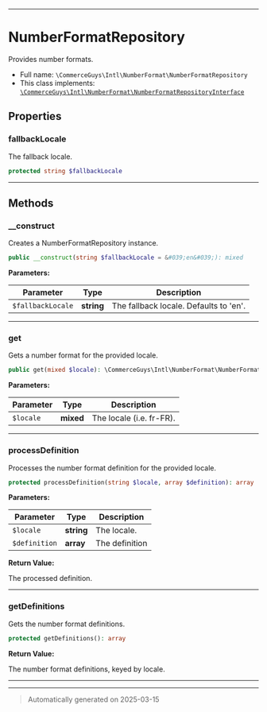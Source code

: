 ***

# NumberFormatRepository

Provides number formats.



* Full name: `\CommerceGuys\Intl\NumberFormat\NumberFormatRepository`
* This class implements:
[`\CommerceGuys\Intl\NumberFormat\NumberFormatRepositoryInterface`](./NumberFormatRepositoryInterface.md)



## Properties


### fallbackLocale

The fallback locale.

```php
protected string $fallbackLocale
```






***

## Methods


### __construct

Creates a NumberFormatRepository instance.

```php
public __construct(string $fallbackLocale = &#039;en&#039;): mixed
```








**Parameters:**

| Parameter | Type | Description |
|-----------|------|-------------|
| `$fallbackLocale` | **string** | The fallback locale. Defaults to &#039;en&#039;. |





***

### get

Gets a number format for the provided locale.

```php
public get(mixed $locale): \CommerceGuys\Intl\NumberFormat\NumberFormat
```








**Parameters:**

| Parameter | Type | Description |
|-----------|------|-------------|
| `$locale` | **mixed** | The locale (i.e. fr-FR). |





***

### processDefinition

Processes the number format definition for the provided locale.

```php
protected processDefinition(string $locale, array $definition): array
```








**Parameters:**

| Parameter | Type | Description |
|-----------|------|-------------|
| `$locale` | **string** | The locale. |
| `$definition` | **array** | The definition |


**Return Value:**

The processed definition.




***

### getDefinitions

Gets the number format definitions.

```php
protected getDefinitions(): array
```









**Return Value:**


The number format definitions, keyed by locale.




***


***
> Automatically generated on 2025-03-15
